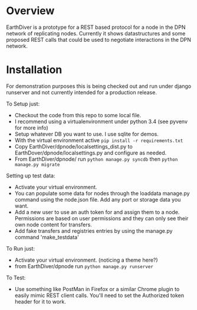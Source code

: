 # Overview

EarthDiver is a prototype for a REST based protocol for a node in the DPN
network of replicating nodes.  Currently it shows datastructures and some
proposed REST calls that could be used to negotiate interactions in the DPN
network.

# Installation

For demonstration purposes this is being checked out and run under django
runserver and not currently intended for a production release.

To Setup just:

* Checkout the code from this repo to some local file.
* I recommend using a virtualenvironment under python 3.4 (see pyvenv for
  more info)
* Setup whatever DB you want to use.  I use sqlite for demos.
* With the virtual environment active `pip install -r requirements.txt`
* Copy EarthDiver/dpnode/localsettings_dist.py to
  EarthDover/dpnode/localsettings.py and configure as needed.
* From EarthDiver/dpnode/ run `python manage.py syncdb` then
  `python manage.py migrate`

Setting up test data:

* Activate your virtual environment.
* You can populate some data for nodes through the loaddata manage.py command
  using the node.json file.  Add any port or storage data you want.
* Add a new user to use an auth token for and assign them to a node.
  Permissions are based on user permissions and they can only see their own node
  content for transfers.
* Add fake transfers and registries entries by using the manage.py command
  'make_testdata'

To Run just:

* Activate your virtual environment. (noticing a theme here?)
* from EarthDiver/dpnode run `python manage.py runserver`

To Test:

*  Use something like PostMan in Firefox or a similar Chrome plugin to easily
   mimic REST client calls.  You'll need to set the Authorized token header for
   it to work.